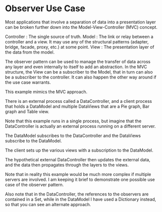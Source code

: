 # Observer Use Case

Most applications that involve a separation of data into a presentation layer can be broken further down into the Model-View-Controller (MVC) concept.

Controller : The single source of truth.
Model : The link or relay between a controller and a view. It may use any of the structural patterns (adapter, bridge, facade, proxy, etc.) at some point.
View : The presentation layer of the data from the model.

The observer pattern can be used to manage the transfer of data across any layer and even internally to itself to add an abstraction. In the MVC structure, the View can be a subscriber to the Model, that in turn can also be a subscriber to the controller. It can also happen the other way around if the use case warrants.

This example mimics the MVC approach.

There is an external process called a DataController, and a client process that holds a DataModel and multiple DataViews that are a Pie graph, Bar graph and Table view.

Note that this example runs in a single process, but imagine that the DataController is actually an external process running on a different server.

The DataModel subscribes to the DataController and the DataViews subscribe to the DataModel.

The client sets up the various views with a subscription to the DataModel.

The hypothetical external DataController then updates the external data, and the data then propagates through the layers to the views.

Note that in reality this example would be much more complex if multiple servers are involved. I am keeping it brief to demonstrate one possible use case of the observer pattern.

Also note that in the DataController, the references to the observers are contained in a Set, while in the DataModel I have used a Dictionary instead, so that you can see an alternate approach.
